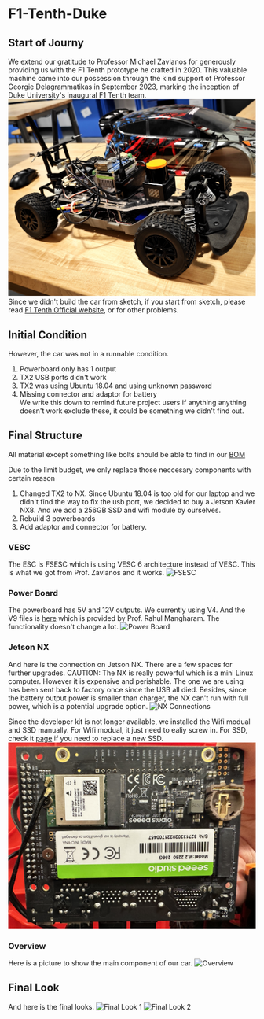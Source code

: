 # F1-Tenth-Duke
## Start of Journy
  We extend our gratitude to Professor Michael Zavlanos for generously providing us with the F1 Tenth prototype he crafted in 2020. This valuable machine came into our possession through the kind support of Professor Georgie Delagrammatikas in September 2023, marking the inception of Duke University's inaugural F1 Tenth team.
![The First Look of Our Car](/Images/First%20Look.jpg)
Since we didn't build the car from sketch, if you start from sketch, please read [F1 Tenth Official website](https://f1tenth.org/build.html#), or for other problems.

## Initial Condition
  However, the car was not in a runnable condition.   
1. Powerboard only has 1 output  
2. TX2 USB ports didn't work  
3. TX2 was using Ubuntu 18.04 and using unknown password  
4. Missing connector and adaptor for battery  
  We write this down to remind future project users if anything anything doesn't work exclude these, it could be something we didn't find out.

## Final Structure
  All material except something like bolts should be able to find in our [BOM](/BOM/Master%20BOM.xlsx) 

  Due to the limit budget, we only replace those neccesary components with certain reason  
1. Changed TX2 to NX. Since Ubuntu 18.04 is too old for our laptop and we didn't find the way to fix the usb port, we decided to buy a Jetson Xavier NX8. And we add a 256GB SSD and wifi module by ourselves.  
2. Rebuild 3 powerboards  
3. Add adaptor and connector for battery.  

### VESC
  The ESC is FSESC which is using VESC 6 architecture instead of VESC. This is what we got from Prof. Zavlanos and it works.
  ![FSESC](/Images/ESC.JPG)


### Power Board
  The powerboard has 5V and 12V outputs. We currently using V4. And the V9 files is [here](/powerboardV9) which is provided by Prof. Rahul Mangharam. The functionality doesn't change a lot.
  ![Power Board](/Images/Power%20board.JPG)


### Jetson NX
  And here is the connection on Jetson NX. There are a few spaces for further upgrades. CAUTION: The NX is really powerful which is a mini Linux computer. However it is expensive and perishable. The one we are using has been sent back to factory once since the USB all died. Besides, since the battery output power is smaller than charger, the NX can't run with full power, which is a potential upgrade option.
  ![NX Connections](/Images/NX%20Connections.JPG)  

  Since the developer kit is not longer available, we installed the Wifi modual and SSD manually. For Wifi modual, it just need to ealiy screw in. For SSD, check it [page](/SSD.md) if you need to replace a new SSD.
  ![Bottom of Jetson NX](/Images/SSD%20Wifi.jpg)      


### Overview
  Here is a picture to show the main component of our car.
  ![Overview](/Images/Overview.jpg)


## Final Look
And here is the final looks.
![Final Look 1](/Images/Final%20Look%201.JPG)
![Final Look 2](/Images/Final%20look%202.JPG)

